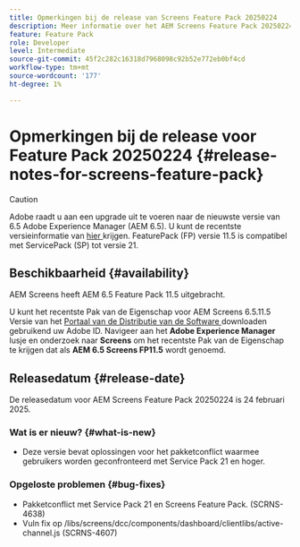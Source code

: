 ```yaml
---
title: Opmerkingen bij de release van Screens Feature Pack 20250224
description: Meer informatie over het AEM Screens Feature Pack 20250224, dat op 24 februari 2025 is uitgebracht.
feature: Feature Pack
role: Developer
level: Intermediate
source-git-commit: 45f2c282c16318d7968098c92b52e772eb0bf4cd
workflow-type: tm+mt
source-wordcount: '177'
ht-degree: 1%

---
```


# Opmerkingen bij de release voor Feature Pack 20250224 {#release-notes-for-screens-feature-pack}

>[!CAUTION]
>Adobe raadt u aan een upgrade uit te voeren naar de nieuwste versie van 6.5 Adobe Experience Manager (AEM 6.5). U kunt de recentste versieinformatie van [ hier ](https://experienceleague.adobe.com/en/docs/experience-manager-65/content/release-notes/release-notes) krijgen.
>FeaturePack (FP) versie 11.5 is compatibel met ServicePack (SP) tot versie 21.


## Beschikbaarheid {#availability}

AEM Screens heeft AEM 6.5 Feature Pack 11.5 uitgebracht.

U kunt het recentste Pak van de Eigenschap voor AEM Screens 6.5.11.5 Versie van het [ Portaal van de Distributie van de Software ](https://experience.adobe.com/#/downloads/content/software-distribution/en/aem.html) downloaden gebruikend uw Adobe ID. Navigeer aan het **Adobe Experience Manager** lusje en onderzoek naar **Screens** om het recentste Pak van de Eigenschap te krijgen dat als **AEM 6.5 Screens FP11.5** wordt genoemd.

## Releasedatum {#release-date}

De releasedatum voor AEM Screens Feature Pack 20250224 is 24 februari 2025.

### Wat is er nieuw? {#what-is-new}

* Deze versie bevat oplossingen voor het pakketconflict waarmee gebruikers worden geconfronteerd met Service Pack 21 en hoger.

### Opgeloste problemen {#bug-fixes}

* Pakketconflict met Service Pack 21 en Screens Feature Pack. (SCRNS-4638)
* Vuln fix op /libs/screens/dcc/components/dashboard/clientlibs/active-channel.js (SCRNS-4607)
